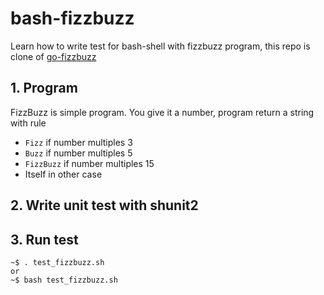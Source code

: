 bash-fizzbuzz
============

Learn how to write test for bash-shell with fizzbuzz program, this repo is clone of
[go-fizzbuzz](https://github.com/huytd/go-fizzbuzz)


## 1. Program

FizzBuzz is simple program. You give it a number, program return a string with rule

- `Fizz` if number multiples 3
- `Buzz` if number multiples 5
- `FizzBuzz` if number multiples 15
- Itself in other case

## 2. Write unit test with shunit2

## 3. Run test
```
~$ . test_fizzbuzz.sh
or
~$ bash test_fizzbuzz.sh
```
